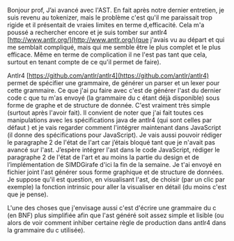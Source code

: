 Bonjour prof,
J’ai  avancé avec l'AST.
En fait après notre dernier entretien, je suis revenu au tokenizer, mais le problème c'est qu'il me paraissait trop rigide et il présentait de vraies limites en terme d,efficacité. Cela m'a poussé a rechercher encore et je suis tomber sur antlr4 [http://www.antlr.org/](http://www.antlr.org/)(que j'avais vu au départ et qui me semblait compliqué, mais qui me semble être le plus complet et le plus efficace. Même en terme de complication il ne l'est pas tant que cela, surtout en tenant compte de ce qu'il permet de faire).

Antlr4 [https://github.com/antlr/antlr4](https://github.com/antlr/antlr4) permet de spécifier une grammaire, de générer un parser et un lexer pour cette grammaire. 
Ce que j'ai pu faire avec c'est de générer l'ast du  dernier code c que tu m'as envoyé (la grammaire du c étant déjà disponible) sous forme de graphe et de structure de donnée.
C'est vraiment très simple (surtout après l'avoir fait). 
Il convient de noter que j'ai fait toutes ces manipulations avec les spécifications java de antlr4 (qui sont celles par défaut ) et je vais regarder comment l'intégrer maintenant dans JavaScript (il donne des spécifications pour JavaScript).
Je vais aussi pouvoir rédiger le paragraphe 2 de l'état de l'art car j’étais bloqué tant que je n'avait pas avancé sur l'ast.
J’espère intégrer l'ast dans le code JavaScript, rédiger le paragraphe 2 de l'état de l'art et au moins la partie du design et de l’implémentation de SIMDGirafe d'ici la fin de la semaine.
Je t'ai envoyé en fichier joint l'ast générer sous forme graphique et de structure de données.
Je suppose qu'il est question, en visualisant l'ast, de choisir (par un clic par exemple) la fonction intrinsic pour aller la visualiser en détail (du moins c'est que je pense).

L'une des choses que j'envisage aussi c'est d'écrire une grammaire du c (en BNF) plus simplifiée afin que l'ast généré soit assez simple et lisible (ou alors de voir comment inhiber certaine règle de production dans antlr4 dans la grammaire du c utilisée).
